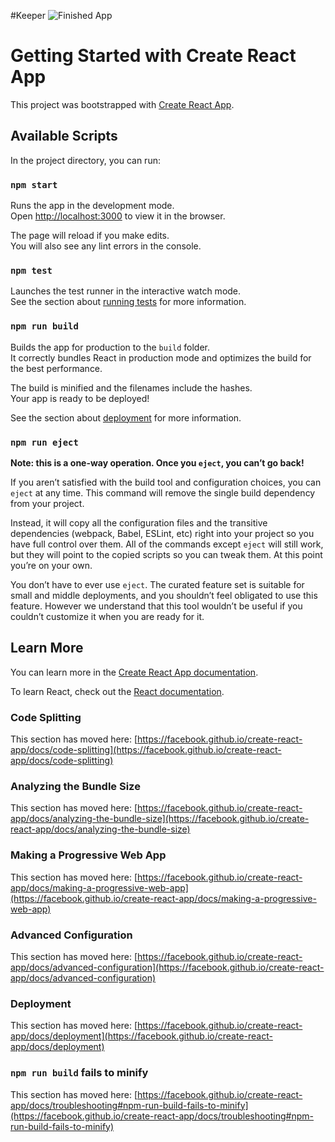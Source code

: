 #Keeper
![Finished App](https://lh3.googleusercontent.com/06dh1cCNpbsnpN46EWauKaz3xZwUCuenrXSrQpVxR1fJMk-MBB9LoKY6-OovUWy36w9RYrHprBiOK_Jp4YkRCbEs5G-zc1Hpurom_HJo4jigMMx2PI9fdhuC_B1g6GTDhcTg2CqSe8qaEOaSCjEhWkDa2F8jUIJ9oG7FsCP4C_MVjlf4VuQYcLqne7S9NoEQCsQWdH_JJk4EIVK14uw6N_WJUdsjpazW1F89V9VCMx0UJyXnUaRMmAwYu_r9pQh6EL8onvcS9fw28Is1HkrzML5fOlyIINnkTAH3OAYyiq9Roly3lJ82saELfuCR_Sk310YTgdtzsN9gSYk34vWN_MQFtusuG6N8vNCPQugoR84CcPUBgaMnfMVYMSlktUvHsEfsdm_1-ooCKegQgPQkOoBU-8TatYEQm9WVvpIdOAbg272C-3zoOAi4Mrr0hhdRwi5Iqi-kHPwmfLW14S31BkfWHbHA0Cufhn_WnsPVFf2yBx9phbOMVeq2X6nblyfigAgNtRNx9px-WbqMkGPbK0qgJOVp-irfoJagj_1VXChJXPY-AIrGsbhDTk87tuk8Ep1VfzHGLABV_nfhqz8Hr-qrg7LuEbqYwL3kpgwLAM-Zs4Vs-AWUI5pA051oMcMgSjyotbJ70mIx_DhSAKcaouxmaYS4jt8nuy86mR9M_nJBlKesswyew8vP-y9vjQ=w1397-h903-no?authuser=0)


# Getting Started with Create React App

This project was bootstrapped with [Create React App](https://github.com/facebook/create-react-app).

## Available Scripts

In the project directory, you can run:

### `npm start`

Runs the app in the development mode.\
Open [http://localhost:3000](http://localhost:3000) to view it in the browser.

The page will reload if you make edits.\
You will also see any lint errors in the console.

### `npm test`

Launches the test runner in the interactive watch mode.\
See the section about [running tests](https://facebook.github.io/create-react-app/docs/running-tests) for more information.

### `npm run build`

Builds the app for production to the `build` folder.\
It correctly bundles React in production mode and optimizes the build for the best performance.

The build is minified and the filenames include the hashes.\
Your app is ready to be deployed!

See the section about [deployment](https://facebook.github.io/create-react-app/docs/deployment) for more information.

### `npm run eject`

**Note: this is a one-way operation. Once you `eject`, you can’t go back!**

If you aren’t satisfied with the build tool and configuration choices, you can `eject` at any time. This command will remove the single build dependency from your project.

Instead, it will copy all the configuration files and the transitive dependencies (webpack, Babel, ESLint, etc) right into your project so you have full control over them. All of the commands except `eject` will still work, but they will point to the copied scripts so you can tweak them. At this point you’re on your own.

You don’t have to ever use `eject`. The curated feature set is suitable for small and middle deployments, and you shouldn’t feel obligated to use this feature. However we understand that this tool wouldn’t be useful if you couldn’t customize it when you are ready for it.

## Learn More

You can learn more in the [Create React App documentation](https://facebook.github.io/create-react-app/docs/getting-started).

To learn React, check out the [React documentation](https://reactjs.org/).

### Code Splitting

This section has moved here: [https://facebook.github.io/create-react-app/docs/code-splitting](https://facebook.github.io/create-react-app/docs/code-splitting)

### Analyzing the Bundle Size

This section has moved here: [https://facebook.github.io/create-react-app/docs/analyzing-the-bundle-size](https://facebook.github.io/create-react-app/docs/analyzing-the-bundle-size)

### Making a Progressive Web App

This section has moved here: [https://facebook.github.io/create-react-app/docs/making-a-progressive-web-app](https://facebook.github.io/create-react-app/docs/making-a-progressive-web-app)

### Advanced Configuration

This section has moved here: [https://facebook.github.io/create-react-app/docs/advanced-configuration](https://facebook.github.io/create-react-app/docs/advanced-configuration)

### Deployment

This section has moved here: [https://facebook.github.io/create-react-app/docs/deployment](https://facebook.github.io/create-react-app/docs/deployment)

### `npm run build` fails to minify

This section has moved here: [https://facebook.github.io/create-react-app/docs/troubleshooting#npm-run-build-fails-to-minify](https://facebook.github.io/create-react-app/docs/troubleshooting#npm-run-build-fails-to-minify)
